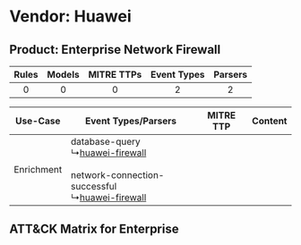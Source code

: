 Vendor: Huawei
==============
Product: Enterprise Network Firewall
------------------------------------
| Rules | Models | MITRE TTPs | Event Types | Parsers |
|:-----:|:------:|:----------:|:-----------:|:-------:|
|   0   |   0    |     0      |      2      |    2    |

|  Use-Case  | Event Types/Parsers    | MITRE TTP | Content    |
|:----------:| ---- | --------- | ---- |
| Enrichment |  database-query<br> ↳[huawei-firewall](Ps/pC_huaweifirewall.md)<br><br> network-connection-successful<br> ↳[huawei-firewall](Ps/pC_huaweifirewall.md)<br> |    | [](RM/r_m_huawei_enterprise_network_firewall_Enrichment.md) |

ATT&CK Matrix for Enterprise
----------------------------
